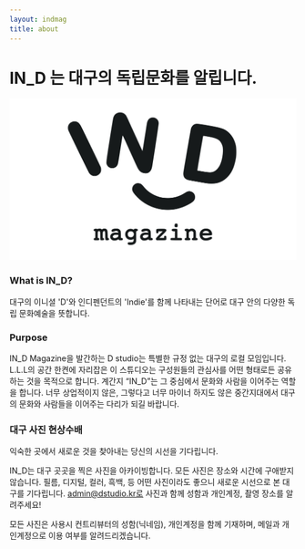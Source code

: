 ```yaml
---
layout: indmag
title: about
---
```

# IN_D 는 대구의 독립문화를 알립니다.



![indmag](/assets/images/indmag.svg)

### What is IN_D?

대구의 이니셜 'D'와 인디펜던트의 'Indie'를 함께 나타내는 단어로 대구 안의 다양한 독립 문화예술을 뜻합니다.



### Purpose

IN_D Magazine을 발간하는 D studio는 특별한 규정 없는 대구의 로컬 모임입니다. L.L.L의 공간 한켠에 자리잡은 이 스튜디오는 구성원들의 관심사를 어떤 형태로든 공유하는 것을 목적으로 합니다. 계간지 “IN_D”는 그 중심에서 문화와 사람을 이어주는 역할을 합니다. 너무 상업적이지 않은, 그렇다고 너무 마이너 하지도 않은 중간지대에서 대구의 문화와 사람들을 이어주는 다리가 되길 바랍니다.



### 대구 사진 현상수배

익숙한 곳에서 새로운 것을 찾아내는 당신의 시선을 기다립니다.  

IN_D는 대구 곳곳을 찍은 사진을 아카이빙합니다. 모든 사진은 장소와 시간에 구애받지 않습니다. 필름, 디지털, 컬러, 흑백, 등 어떤 사진이라도 좋으니 새로운 시선으로 본 대구를 기다립니다. admin@dstudio.kr로 사진과 함께 성함과 개인계정, 촬영 장소를 알려주세요!

모든 사진은 사용시 컨트리뷰터의 성함(닉네임), 개인계정을 함께 기재하며, 메일과 개인계정으로 이용 여부를 알려드리겠습니다.
